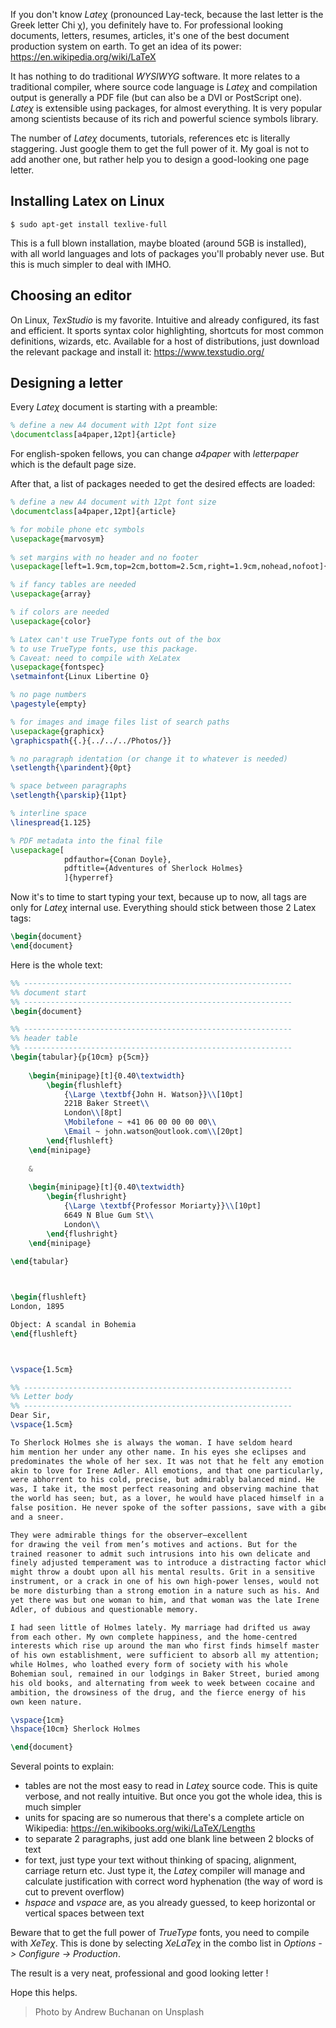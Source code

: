 If you don't know *Lateχ* (pronounced Lay-teck, because the last letter is the Greek letter Chi χ), you definitely have to. For professional looking documents, letters, resumes, articles, it's one of the best document production system on earth. To get an idea of its power: https://en.wikipedia.org/wiki/LaTeX

It has nothing to do traditional *WYSIWYG* software. It more relates to a traditional compiler, where source code language is *Lateχ* and compilation output is generally a PDF file (but can also be a DVI or PostScript one). *Lateχ* is extensible using packages, for almost everything. It is very popular among scientists because of its rich and powerful science symbols library.

The number of *Lateχ* documents, tutorials, references etc is literally staggering. Just google them to get the full power of it. My goal is not to add another one, but rather help you to design a good-looking one page letter.

## Installing Latex on Linux

```console
$ sudo apt-get install texlive-full
```
This is a full blown installation, maybe bloated (around 5GB is installed), with all world languages  and lots of packages you'll probably never use. But this is much simpler to deal with IMHO.

## Choosing an editor
On Linux, *TexStudio* is my favorite. Intuitive and already configured, its fast and efficient. It sports syntax color highlighting, shortcuts for most common definitions, wizards, etc. Available for a host of distributions, just download the relevant package and install it: https://www.texstudio.org/

## Designing a letter
Every *Lateχ* document is starting with a preamble:

```tex
% define a new A4 document with 12pt font size
\documentclass[a4paper,12pt]{article}
```

For english-spoken fellows, you can change *a4paper* with *letterpaper* which is the default page size.

After that, a list of packages needed to get the desired effects are loaded:

```tex
% define a new A4 document with 12pt font size
\documentclass[a4paper,12pt]{article}

% for mobile phone etc symbols
\usepackage{marvosym}
	
% set margins with no header and no footer
\usepackage[left=1.9cm,top=2cm,bottom=2.5cm,right=1.9cm,nohead,nofoot]{geometry}

% if fancy tables are needed
\usepackage{array}

% if colors are needed
\usepackage{color}

% Latex can't use TrueType fonts out of the box
% to use TrueType fonts, use this package. 
% Caveat: need to compile with XeLatex
\usepackage{fontspec}
\setmainfont{Linux Libertine O}

% no page numbers
\pagestyle{empty}

% for images and image files list of search paths
\usepackage{graphicx}
\graphicspath{{.}{../../../Photos/}}

% no paragraph identation (or change it to whatever is needed)
\setlength{\parindent}{0pt}

% space between paragraphs
\setlength{\parskip}{11pt}

% interline space
\linespread{1.125}

% PDF metadata into the final file
\usepackage[
            pdfauthor={Conan Doyle},
            pdftitle={Adventures of Sherlock Holmes}
            ]{hyperref}
```

Now it's to time to start typing your text, because up to now, all tags are only for *Lateχ* internal use. Everything should stick between those 2 Latex tags:

```tex
\begin{document}
\end{document}
```

Here is the whole text:

```tex
%% ------------------------------------------------------------
%% document start
%% ------------------------------------------------------------
\begin{document}

%% ------------------------------------------------------------
%% header table
%% ------------------------------------------------------------
\begin{tabular}{p{10cm} p{5cm}}
	
	\begin{minipage}[t]{0.40\textwidth}
		\begin{flushleft}
			{\Large \textbf{John H. Watson}}\\[10pt]
			221B Baker Street\\
			London\\[8pt]
			\Mobilefone ~ +41 06 00 00 00 00\\
			\Email ~ john.watson@outlook.com\\[20pt]
		\end{flushleft}
	\end{minipage}
	
	&
	
	\begin{minipage}[t]{0.40\textwidth}
		\begin{flushright}
			{\Large \textbf{Professor Moriarty}}\\[10pt]
			6649 N Blue Gum St\\
			London\\
		\end{flushright}
	\end{minipage}  
	
\end{tabular}



\begin{flushleft}
London, 1895

Object: A scandal in Bohemia
\end{flushleft}



\vspace{1.5cm}

%% ------------------------------------------------------------
%% Letter body
%% ------------------------------------------------------------
Dear Sir,
\vspace{1.5cm}

To Sherlock Holmes she is always the woman. I have seldom heard
him mention her under any other name. In his eyes she eclipses and
predominates the whole of her sex. It was not that he felt any emotion
akin to love for Irene Adler. All emotions, and that one particularly,
were abhorrent to his cold, precise, but admirably balanced mind. He
was, I take it, the most perfect reasoning and observing machine that
the world has seen; but, as a lover, he would have placed himself in a
false position. He never spoke of the softer passions, save with a gibe
and a sneer. 

They were admirable things for the observer—excellent
for drawing the veil from men’s motives and actions. But for the
trained reasoner to admit such intrusions into his own delicate and
finely adjusted temperament was to introduce a distracting factor which
might throw a doubt upon all his mental results. Grit in a sensitive
instrument, or a crack in one of his own high-power lenses, would not
be more disturbing than a strong emotion in a nature such as his. And
yet there was but one woman to him, and that woman was the late Irene
Adler, of dubious and questionable memory.

I had seen little of Holmes lately. My marriage had drifted us away
from each other. My own complete happiness, and the home-centred
interests which rise up around the man who first finds himself master
of his own establishment, were sufficient to absorb all my attention;
while Holmes, who loathed every form of society with his whole
Bohemian soul, remained in our lodgings in Baker Street, buried among
his old books, and alternating from week to week between cocaine and
ambition, the drowsiness of the drug, and the fierce energy of his
own keen nature.

\vspace{1cm}
\hspace{10cm} Sherlock Holmes

\end{document}
```

Several points to explain:

* tables are not the most easy to read in *Lateχ* source code. This is quite verbose, and not really intuitive. But once you got the whole idea, this is much simpler
* units for spacing are so numerous that there's a complete article on Wikipedia: https://en.wikibooks.org/wiki/LaTeX/Lengths
* to separate 2 paragraphs, just add one blank line between 2 blocks of text
* for text, just type your text without thinking of spacing, alignment, carriage return etc. Just type it,
the *Lateχ* compiler will manage and calculate justification with correct word hyphenation (the way of word is
cut to prevent overflow)
* *hspace* and *vspace* are, as you already guessed, to keep horizontal or vertical spaces between text

Beware that to get the full power of *TrueType* fonts, you need to compile with *XeTeχ*. This is done by selecting *XeLaTeχ* in the combo list in *Options -> Configure -> Production*.

The result is a very neat, professional and good looking letter !

Hope this helps.

> Photo by Andrew Buchanan on Unsplash